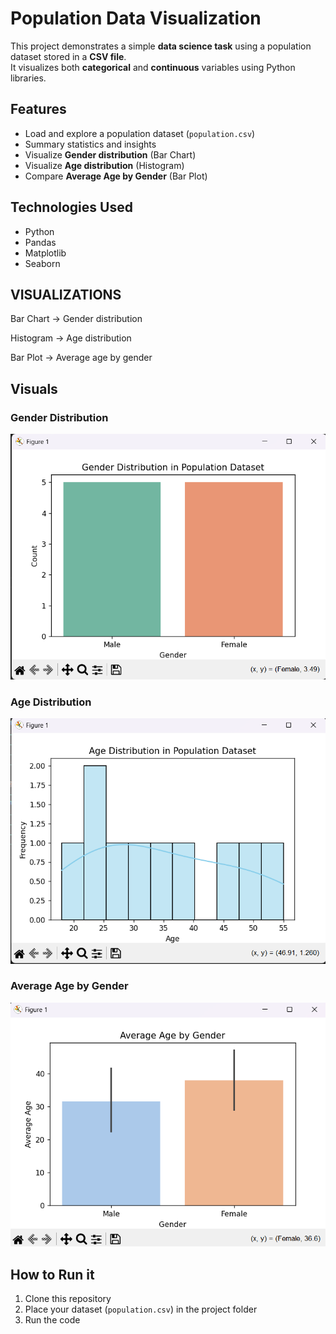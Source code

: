 # Population Data Visualization

This project demonstrates a simple **data science task** using a population dataset stored in a **CSV file**.  
It visualizes both **categorical** and **continuous** variables using Python libraries.

## Features
- Load and explore a population dataset (`population.csv`)
- Summary statistics and insights
- Visualize **Gender distribution** (Bar Chart)
- Visualize **Age distribution** (Histogram)
- Compare **Average Age by Gender** (Bar Plot)

## Technologies Used
- Python  
- Pandas  
- Matplotlib  
- Seaborn  

## VISUALIZATIONS
Bar Chart → Gender distribution

Histogram → Age distribution

Bar Plot → Average age by gender

## Visuals
### Gender Distribution

![image alt](https://github.com/Srinidhi1009/skillcraft-tech_Data-science_task1/blob/37b29dd8ce35b172f0cc0bdbb24682ded9e8e119/Screenshot%202025-09-16%20110353.png)

### Age Distribution

![image alt](https://github.com/Srinidhi1009/skillcraft-tech_Data-science_task1/blob/f6f7645fd3ba46a97efebb50683f5d235194fde4/Screenshot%202025-09-16%20110503.png)

### Average Age by Gender

![image alt](https://github.com/Srinidhi1009/skillcraft-tech_Data-science_task1/blob/dd4a69fbd5284d839638d31be7492910dca66fa0/Screenshot%202025-09-16%20110610.png)

## How to Run it
1. Clone this repository  
2. Place your dataset (`population.csv`) in the project folder
3. Run the code  
